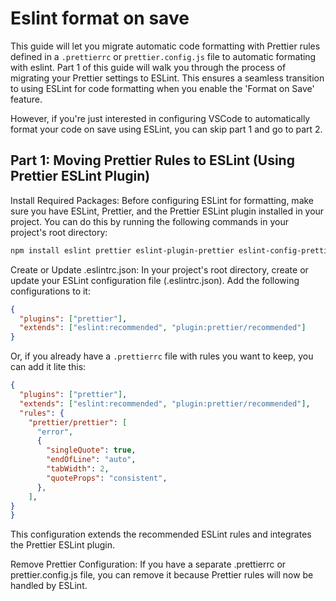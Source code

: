 # Eslint format on save

This guide will let you migrate automatic code formatting with Prettier rules defined in a `.prettierrc` or `prettier.config.js` file to automatic formating with eslint. Part 1 of this guide will walk you through the process of migrating your Prettier settings to ESLint. This ensures a seamless transition to using ESLint for code formatting when you enable the 'Format on Save' feature.

However, if you're just interested in configuring VSCode to automatically format your code on save using ESLint, you can skip part 1 and go to part 2. 

## Part 1: Moving Prettier Rules to ESLint (Using Prettier ESLint Plugin)


Install Required Packages:
Before configuring ESLint for formatting, make sure you have ESLint, Prettier, and the Prettier ESLint plugin installed in your project. You can do this by running the following commands in your project's root directory:

```bash
npm install eslint prettier eslint-plugin-prettier eslint-config-prettier --save-dev
```

Create or Update .eslintrc.json:
In your project's root directory, create or update your ESLint configuration file (.eslintrc.json). Add the following configurations to it:

```json
{
  "plugins": ["prettier"],
  "extends": ["eslint:recommended", "plugin:prettier/recommended"]
}
```

Or, if you already have a `.prettierrc` file with rules you want to keep, you can add it lite this: 

```json
{
  "plugins": ["prettier"],
  "extends": ["eslint:recommended", "plugin:prettier/recommended"],
  "rules": {
    "prettier/prettier": [
      "error",
      {
        "singleQuote": true,
        "endOfLine": "auto",
        "tabWidth": 2,
        "quoteProps": "consistent",
      },
    ],
}
}
```

This configuration extends the recommended ESLint rules and integrates the Prettier ESLint plugin.

Remove Prettier Configuration:
If you have a separate .prettierrc or prettier.config.js file, you can remove it because Prettier rules will now be handled by ESLint.
